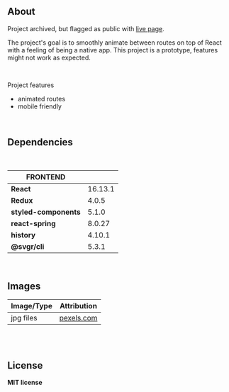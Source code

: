 ## About

Project archived, but flagged as public with [live page](https://klauza-portfolio.netlify.app/).

The project's goal is to smoothly animate between routes on top of React with a feeling of being a native app. This project is a prototype, features might not work as expected.

<br/>

Project features
- animated routes
- mobile friendly

<br/>

## Dependencies
<br/>

|   FRONTEND |  |
| ------------- | ------------- |
| **React** | 16.13.1  |
| **Redux** | 4.0.5  |
| **styled-components** | 5.1.0  |
| **react-spring** | 8.0.27 |
| **history** | 4.10.1  |
| **@svgr/cli** | 5.3.1 |


<br/>

## Images

|   Image/Type | Attribution |
| ------------- | ------------- |
| jpg files | [pexels.com](https://www.pexels.com/)  |

<br/>

<br/>

## License

**MIT license**